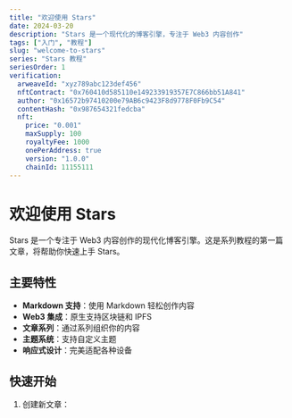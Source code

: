 ```yaml
---
title: "欢迎使用 Stars"
date: 2024-03-20
description: "Stars 是一个现代化的博客引擎，专注于 Web3 内容创作"
tags: ["入门", "教程"]
slug: "welcome-to-stars"
series: "Stars 教程"
seriesOrder: 1
verification:
  arweaveId: "xyz789abc123def456"
  nftContract: "0x760410d585110e149233919357E7C866bb51A841"
  author: "0x16572b97410200e79AB6c9423F8d9778F0Fb9C54"
  contentHash: "0x987654321fedcba"
  nft:
    price: "0.001"
    maxSupply: 100
    royaltyFee: 1000
    onePerAddress: true
    version: "1.0.0"
    chainId: 11155111
---
```


# 欢迎使用 Stars

Stars 是一个专注于 Web3 内容创作的现代化博客引擎。这是系列教程的第一篇文章，将帮助你快速上手 Stars。

## 主要特性

- **Markdown 支持**：使用 Markdown 轻松创作内容
- **Web3 集成**：原生支持区块链和 IPFS
- **文章系列**：通过系列组织你的内容
- **主题系统**：支持自定义主题
- **响应式设计**：完美适配各种设备

## 快速开始

1. 创建新文章： 